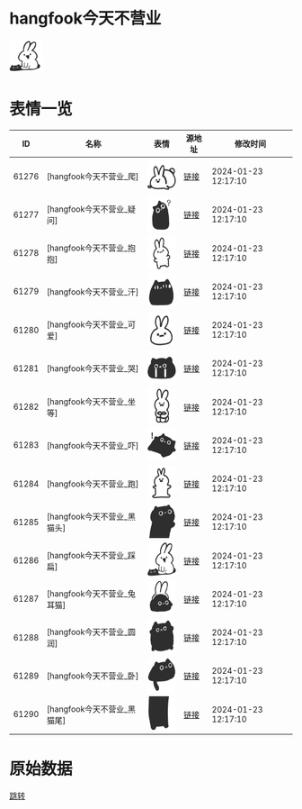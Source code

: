 # hangfook今天不营业

<img src="./cover.png" height="60" alt="cover" />

# 表情一览

|ID|名称|表情|源地址|修改时间|
|----|----|----|----|----|
|61276|[hangfook今天不营业_爬]|<img src="./pic/061276_%5Bhangfook今天不营业_爬%5D.png" height="60" alt="爬"/>|[链接](https://i0.hdslb.com/bfs/garb/035ce9731b375e1c4591f31f4b0432d5178881dc.png)|2024-01-23 12:17:10|
|61277|[hangfook今天不营业_疑问]|<img src="./pic/061277_%5Bhangfook今天不营业_疑问%5D.png" height="60" alt="疑问"/>|[链接](https://i0.hdslb.com/bfs/garb/6dfbcd4c888b61d186cb8decb8d03b732b903e67.png)|2024-01-23 12:17:10|
|61278|[hangfook今天不营业_抱抱]|<img src="./pic/061278_%5Bhangfook今天不营业_抱抱%5D.png" height="60" alt="抱抱"/>|[链接](https://i0.hdslb.com/bfs/garb/55edb85478086f602fc1eb2947e9132f37ed7107.png)|2024-01-23 12:17:10|
|61279|[hangfook今天不营业_汗]|<img src="./pic/061279_%5Bhangfook今天不营业_汗%5D.png" height="60" alt="汗"/>|[链接](https://i0.hdslb.com/bfs/garb/1b0cc6328ab296033c9e18a10da194ca7b13e6cd.png)|2024-01-23 12:17:10|
|61280|[hangfook今天不营业_可爱]|<img src="./pic/061280_%5Bhangfook今天不营业_可爱%5D.png" height="60" alt="可爱"/>|[链接](https://i0.hdslb.com/bfs/garb/3e1f0e274eb8f8218dc790440de627ad7cf67e69.png)|2024-01-23 12:17:10|
|61281|[hangfook今天不营业_哭]|<img src="./pic/061281_%5Bhangfook今天不营业_哭%5D.png" height="60" alt="哭"/>|[链接](https://i0.hdslb.com/bfs/garb/fdfebdd8b17f8e402b9a5a8fc7987c152c2113f7.png)|2024-01-23 12:17:10|
|61282|[hangfook今天不营业_坐等]|<img src="./pic/061282_%5Bhangfook今天不营业_坐等%5D.png" height="60" alt="坐等"/>|[链接](https://i0.hdslb.com/bfs/garb/7c4cd09e5eed8067e88959513df63163fb13f4c8.png)|2024-01-23 12:17:10|
|61283|[hangfook今天不营业_吓]|<img src="./pic/061283_%5Bhangfook今天不营业_吓%5D.png" height="60" alt="吓"/>|[链接](https://i0.hdslb.com/bfs/garb/46d12a7cc2c4120a00aee6f437760d94b92417d7.png)|2024-01-23 12:17:10|
|61284|[hangfook今天不营业_跑]|<img src="./pic/061284_%5Bhangfook今天不营业_跑%5D.png" height="60" alt="跑"/>|[链接](https://i0.hdslb.com/bfs/garb/6db426cc5df78b821f92a54ffeffd6cec7cd5296.png)|2024-01-23 12:17:10|
|61285|[hangfook今天不营业_黑猫头]|<img src="./pic/061285_%5Bhangfook今天不营业_黑猫头%5D.png" height="60" alt="黑猫头"/>|[链接](https://i0.hdslb.com/bfs/garb/c7cdbdf36bf6ede4e8f5ddfb1aa921eb9acb5626.png)|2024-01-23 12:17:10|
|61286|[hangfook今天不营业_踩扁]|<img src="./pic/061286_%5Bhangfook今天不营业_踩扁%5D.png" height="60" alt="踩扁"/>|[链接](https://i0.hdslb.com/bfs/garb/ba374c93f9295ff4d9af94984803807d1a6f2db2.png)|2024-01-23 12:17:10|
|61287|[hangfook今天不营业_兔耳猫]|<img src="./pic/061287_%5Bhangfook今天不营业_兔耳猫%5D.png" height="60" alt="兔耳猫"/>|[链接](https://i0.hdslb.com/bfs/garb/f9a868fa993076355e2b026b7de470d1844f955b.png)|2024-01-23 12:17:10|
|61288|[hangfook今天不营业_圆润]|<img src="./pic/061288_%5Bhangfook今天不营业_圆润%5D.png" height="60" alt="圆润"/>|[链接](https://i0.hdslb.com/bfs/garb/6981346efe5b9d1ceb3567f0ebf64d4a0178fb7e.png)|2024-01-23 12:17:10|
|61289|[hangfook今天不营业_卧]|<img src="./pic/061289_%5Bhangfook今天不营业_卧%5D.png" height="60" alt="卧"/>|[链接](https://i0.hdslb.com/bfs/garb/08fcc41027be5ffeb01e692183bb8267a386e83a.png)|2024-01-23 12:17:10|
|61290|[hangfook今天不营业_黑猫尾]|<img src="./pic/061290_%5Bhangfook今天不营业_黑猫尾%5D.png" height="60" alt="黑猫尾"/>|[链接](https://i0.hdslb.com/bfs/garb/86922590f8e316e617e6b71206a9cb802e8c1aab.png)|2024-01-23 12:17:10|

# 原始数据

[跳转](./raw.json)


